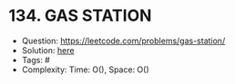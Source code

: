 # 134. GAS STATION

* Question: https://leetcode.com/problems/gas-station/ 
* Solution: [here](Solution.java) 
* Tags: # 
* Complexity: Time: O(), Space: O()
